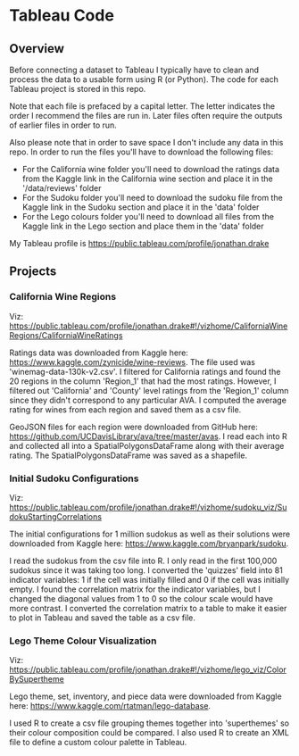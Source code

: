 # Tableau Code

## Overview

Before connecting a dataset to Tableau I typically have to clean and process the data to a usable form using R (or Python). The code for each Tableau project is stored in this repo.

Note that each file is prefaced by a capital letter. The letter indicates the order I recommend the files are run in. Later files often require the outputs of earlier files in order to run.

Also please note that in order to save space I don't include any data in this repo. In order to run the files you'll have to download the following files:
- For the California wine folder you'll need to download the ratings data from the Kaggle link in the California wine section and place it in the '/data/reviews' folder
- For the Sudoku folder you'll need to download the sudoku file from the Kaggle link in the Sudoku section and place it in the 'data' folder
- For the Lego colours folder you'll need to download all files from the Kaggle link in the Lego section and place them in the 'data' folder

My Tableau profile is https://public.tableau.com/profile/jonathan.drake


## Projects

### California Wine Regions

Viz: https://public.tableau.com/profile/jonathan.drake#!/vizhome/CaliforniaWineRegions/CaliforniaWineRatings

Ratings data was downloaded from Kaggle here: https://www.kaggle.com/zynicide/wine-reviews. The file used was 'winemag-data-130k-v2.csv'. I filtered for California ratings and found the 20 regions in the column 'Region_1' that had the most ratings. However, I filtered out 'California' and 'County' level ratings from the 'Region_1' column since they didn't correspond to any particular AVA. I computed the average rating for wines from each region and saved them as a csv file.

GeoJSON files for each region were downloaded from GitHub here: https://github.com/UCDavisLibrary/ava/tree/master/avas. I read each into R and collected all into a SpatialPolygonsDataFrame along with their average rating. The SpatialPolygonsDataFrame was saved as a shapefile.


### Initial Sudoku Configurations

Viz: https://public.tableau.com/profile/jonathan.drake#!/vizhome/sudoku_viz/SudokuStartingCorrelations

The initial configurations for 1 million sudokus as well as their solutions were downloaded from Kaggle here: https://www.kaggle.com/bryanpark/sudoku.

I read the sudokus from the csv file into R. I only read in the first 100,000 sudokus since it was taking too long. I converted the 'quizzes' field into 81 indicator variables: 1 if the cell was initially filled and 0 if the cell was initially empty. I found the correlation matrix for the indicator variables, but I changed the diagonal values from 1 to 0 so the colour scale would have more contrast. I converted the correlation matrix to a table to make it easier to plot in Tableau and saved the table as a csv file.


### Lego Theme Colour Visualization

Viz: https://public.tableau.com/profile/jonathan.drake#!/vizhome/lego_viz/ColorBySupertheme

Lego theme, set, inventory, and piece data were downloaded from Kaggle here: https://www.kaggle.com/rtatman/lego-database.

I used R to create a csv file grouping themes together into 'superthemes' so their colour composition could be compared. I also used R to create an XML file to define a custom colour palette in Tableau.
